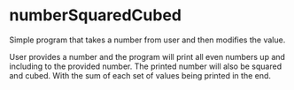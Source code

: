 # numberSquaredCubed
Simple program that takes a number from user and then modifies the value.

User provides a number and the program will print all even numbers up and including to the provided number.
The printed number will also be squared and cubed. With the sum of each set of values being printed in the end.
